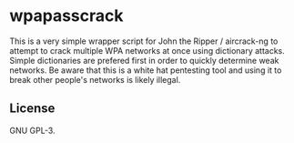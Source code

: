# wpapasscrack
This is a very simple wrapper script for John the Ripper / aircrack-ng to
attempt to crack multiple WPA networks at once using dictionary attacks. Simple
dictionaries are prefered first in order to quickly determine weak networks. Be
aware that this is a white hat pentesting tool and using it to break other
people's networks is likely illegal.

## License
GNU GPL-3.
